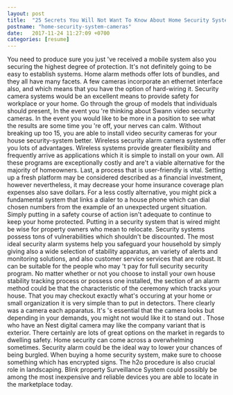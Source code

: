 ```yaml
---
layout: post
title:  "25 Secrets You Will Not Want To Know About Home Security System Cameras"
postname: "home-security-system-cameras"
date:   2017-11-24 11:27:09 +0700
categories: [resume]
---
```

You need to produce sure you just 've received a mobile system also you securing the highest degree of protection. It's not definitely going to be easy to establish systems. Home alarm methods offer lots of bundles, and they all have many facets. A few cameras incorporate an ethernet interface also, and which means that you have the option of hard-wiring it. Security camera systems would be an excellent means to provide safety for workplace or your home. Go through the group of models that individuals should present, In the event you 're thinking about Swann video security cameras. In the event you would like to be more in a position to see what the results are some time you 're off, your nerves can calm. Without breaking up too 15, you are able to install video security cameras for your house security-system better. Wireless security alarm camera systems offer you lots of advantages. Wireless systems provide greater flexibility and frequently arrive as applications which it is simple to install on your own. All these programs are exceptionally costly and are't a viable alternative for the majority of homeowners. Last, a process that is user-friendly is vital. Setting up a fresh platform may be considered described as a financial investment, however nevertheless, it may decrease your home insurance coverage plan expenses also save dollars. For a less costly alternative, you might pick a fundamental system that links a dialer to a house phone which can dial chosen numbers from the example of an unexpected urgent situation. Simply putting in a safety course of action isn't adequate to continue to keep your home protected. Putting in a security system that is wired might be wise for property owners who mean to relocate. Security systems possess tons of vulnerabilities which shouldn't be discounted. The most ideal security alarm systems help you safeguard your household by simply giving also a wide selection of stability apparatus, an variety of alerts and monitoring solutions, and also customer service services that are robust. It can be suitable for the people who may 't pay for full security security program. No matter whether or not you choose to install your own house stability tracking process or possess one installed, the section of an alarm method could be that the characteristic of the ceremony which tracks your house. That you may checkout exactly what's occuring at your home or small organization it is very simple than to put in detectors. There clearly was a camera each apparatus. It's 's essential that the camera looks but depending in your demands, you might not would like it to stand out . Those who have an Nest digital camera may like the company variant that is exterior. There certainly are lots of great options on the market in regards to dwelling safety. Home security can come across a overwhelming sometimes. Security alarm could be the ideal way to lower your chances of being burgled. When buying a home security system, make sure to choose something which has encrypted signs. The h2o procedure is also crucial role in landscaping. Blink property Surveillance System could possibly be among the most inexpensive and reliable devices you are able to locate in the marketplace today.
